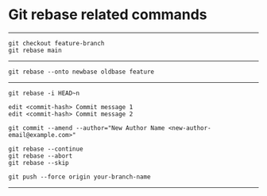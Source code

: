# Git rebase related commands

---

    git checkout feature-branch
    git rebase main

---

    git rebase --onto newbase oldbase feature

---

    git rebase -i HEAD~n

    edit <commit-hash> Commit message 1
    edit <commit-hash> Commit message 2

    git commit --amend --author="New Author Name <new-author-email@example.com>"

    git rebase --continue
    git rebase --abort
    git rebase --skip

    git push --force origin your-branch-name

---
